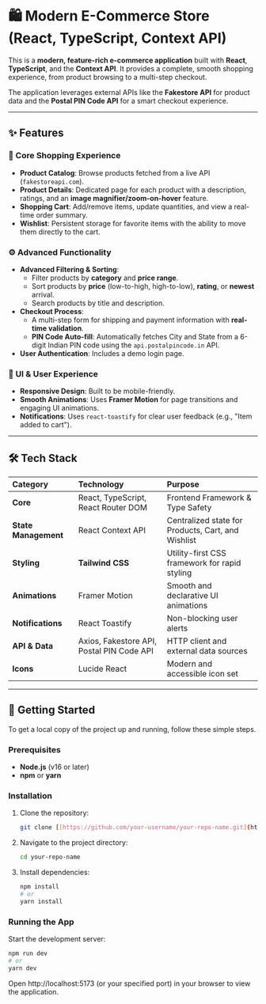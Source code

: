 # 🛍️ Modern E-Commerce Store (React, TypeScript, Context API)

This is a **modern, feature-rich e-commerce application** built with **React**, **TypeScript**, and the **Context API**. It provides a complete, smooth shopping experience, from product browsing to a multi-step checkout.

The application leverages external APIs like the **Fakestore API** for product data and the **Postal PIN Code API** for a smart checkout experience.

---

## ✨ Features

### 🛒 Core Shopping Experience
* **Product Catalog**: Browse products fetched from a live API (`fakestoreapi.com`).
* **Product Details**: Dedicated page for each product with a description, ratings, and an **image magnifier/zoom-on-hover** feature.
* **Shopping Cart**: Add/remove items, update quantities, and view a real-time order summary.
* **Wishlist**: Persistent storage for favorite items with the ability to move them directly to the cart.

### ⚙️ Advanced Functionality
* **Advanced Filtering & Sorting**:
    * Filter products by **category** and **price range**.
    * Sort products by **price** (low-to-high, high-to-low), **rating**, or **newest** arrival.
    * Search products by title and description.
* **Checkout Process**:
    * A multi-step form for shipping and payment information with **real-time validation**.
    * **PIN Code Auto-fill**: Automatically fetches City and State from a 6-digit Indian PIN code using the `api.postalpincode.in` API.
* **User Authentication**: Includes a demo login page.

### 🎨 UI & User Experience
* **Responsive Design**: Built to be mobile-friendly.
* **Smooth Animations**: Uses **Framer Motion** for page transitions and engaging UI animations.
* **Notifications**: Uses `react-toastify` for clear user feedback (e.g., "Item added to cart").

---

## 🛠️ Tech Stack

| Category | Technology | Purpose |
| :--- | :--- | :--- |
| **Core** | React, TypeScript, React Router DOM | Frontend Framework & Type Safety |
| **State Management** | React Context API | Centralized state for Products, Cart, and Wishlist |
| **Styling** | **Tailwind CSS** | Utility-first CSS framework for rapid styling |
| **Animations** | Framer Motion | Smooth and declarative UI animations |
| **Notifications** | React Toastify | Non-blocking user alerts |
| **API & Data** | Axios, Fakestore API, Postal PIN Code API | HTTP client and external data sources |
| **Icons** | Lucide React | Modern and accessible icon set |

---

## 🚀 Getting Started

To get a local copy of the project up and running, follow these simple steps.

### Prerequisites

* **Node.js** (v16 or later)
* **npm** or **yarn**

### Installation

1.  Clone the repository:
    ```bash
    git clone [[https://github.com/your-username/your-repo-name.git](https://github.com/your-username/your-repo-name.git)]
    ```
2.  Navigate to the project directory:
    ```bash
    cd your-repo-name
    ```
3.  Install dependencies:
    ```bash
    npm install
    # or
    yarn install
    ```

### Running the App

Start the development server:

```bash
npm run dev
# or
yarn dev
```

Open http://localhost:5173 (or your specified port) in your browser to view the application.


